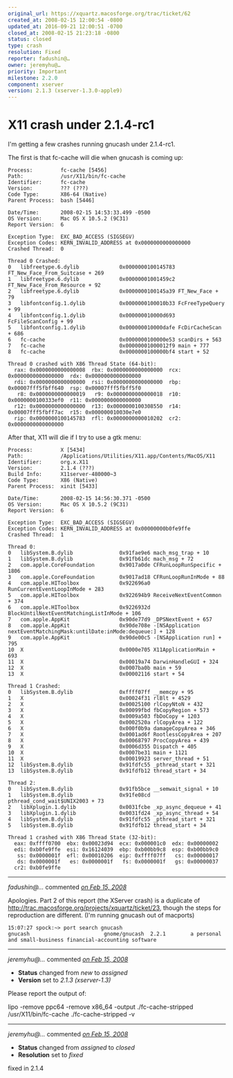 ```yaml
---
original_url: https://xquartz.macosforge.org/trac/ticket/62
created_at: 2008-02-15 12:00:54 -0800
updated_at: 2016-09-21 12:00:51 -0700
closed_at: 2008-02-15 21:23:18 -0800
status: closed
type: crash
resolution: Fixed
reporter: fadushin@…
owner: jeremyhu@…
priority: Important
milestone: 2.2.0
component: xserver
version: 2.1.3 (xserver-1.3.0-apple9)
---
```


X11 crash under 2.1.4-rc1
=========================


I'm getting a few crashes running gnucash under 2.1.4-rc1.

The first is that fc-cache will die when gnucash is coming up:

    Process:         fc-cache [5456]
    Path:            /usr/X11/bin/fc-cache
    Identifier:      fc-cache
    Version:         ??? (???)
    Code Type:       X86-64 (Native)
    Parent Process:  bash [5446]

    Date/Time:       2008-02-15 14:53:33.499 -0500
    OS Version:      Mac OS X 10.5.2 (9C31)
    Report Version:  6

    Exception Type:  EXC_BAD_ACCESS (SIGSEGV)
    Exception Codes: KERN_INVALID_ADDRESS at 0x0000000000000000
    Crashed Thread:  0

    Thread 0 Crashed:
    0   libfreetype.6.dylib             0x0000000100145783 FT_New_Face_From_Suitcase + 269
    1   libfreetype.6.dylib             0x00000001001459c2 FT_New_Face_From_Resource + 92
    2   libfreetype.6.dylib             0x0000000100145a39 FT_New_Face + 79
    3   libfontconfig.1.dylib           0x0000000100010b33 FcFreeTypeQuery + 99
    4   libfontconfig.1.dylib           0x000000010000d693 FcFileScanConfig + 99
    5   libfontconfig.1.dylib           0x000000010000dafe FcDirCacheScan + 686
    6   fc-cache                        0x0000000100000e53 scanDirs + 563
    7   fc-cache                        0x00000001000012f9 main + 777
    8   fc-cache                        0x0000000100000bf4 start + 52

    Thread 0 crashed with X86 Thread State (64-bit):
      rax: 0x0000000000000008  rbx: 0x0000000000000000  rcx: 0x0000000000000000  rdx: 0x0000000000000000
      rdi: 0x0000000000000000  rsi: 0x0000000000000000  rbp: 0x00007fff5fbff640  rsp: 0x00007fff5fbff5f0
       r8: 0x0000000000000019   r9: 0x0000000000000018  r10: 0x0000000100333ef0  r11: 0x0000000000000000
      r12: 0x0000000000000000  r13: 0x0000000100308550  r14: 0x00007fff5fbff7ac  r15: 0x000000010030e7e0
      rip: 0x0000000100145783  rfl: 0x0000000000010202  cr2: 0x0000000000000000

After that, X11 will die if I try to use a gtk menu:

    Process:         X [5434]
    Path:            /Applications/Utilities/X11.app/Contents/MacOS/X11
    Identifier:      org.x.X11
    Version:         2.1.4 (???)
    Build Info:      X11server-480000~3
    Code Type:       X86 (Native)
    Parent Process:  xinit [5433]

    Date/Time:       2008-02-15 14:56:30.371 -0500
    OS Version:      Mac OS X 10.5.2 (9C31)
    Report Version:  6

    Exception Type:  EXC_BAD_ACCESS (SIGSEGV)
    Exception Codes: KERN_INVALID_ADDRESS at 0x00000000b0fe9ffe
    Crashed Thread:  1

    Thread 0:
    0   libSystem.B.dylib               0x91fae9e6 mach_msg_trap + 10
    1   libSystem.B.dylib               0x91fb61dc mach_msg + 72
    2   com.apple.CoreFoundation        0x9017a0de CFRunLoopRunSpecific + 1806
    3   com.apple.CoreFoundation        0x9017ad18 CFRunLoopRunInMode + 88
    4   com.apple.HIToolbox             0x922696a0 RunCurrentEventLoopInMode + 283
    5   com.apple.HIToolbox             0x922694b9 ReceiveNextEventCommon + 374
    6   com.apple.HIToolbox             0x9226932d BlockUntilNextEventMatchingListInMode + 106
    7   com.apple.AppKit                0x90de77d9 _DPSNextEvent + 657
    8   com.apple.AppKit                0x90de708e -[NSApplication nextEventMatchingMask:untilDate:inMode:dequeue:] + 128
    9   com.apple.AppKit                0x90de00c5 -[NSApplication run] + 795
    10  X                               0x0000e705 X11ApplicationMain + 693
    11  X                               0x00019a74 DarwinHandleGUI + 324
    12  X                               0x0007ba0b main + 59
    13  X                               0x00002116 start + 54

    Thread 1 Crashed:
    0   libSystem.B.dylib               0xffff07ff __memcpy + 95
    1   X                               0x00024f31 rlBlt + 4529
    2   X                               0x00025100 rlCopyNtoN + 432
    3   X                               0x00099fbd fbCopyRegion + 573
    4   X                               0x0009a503 fbDoCopy + 1203
    5   X                               0x0002520a rlCopyArea + 122
    6   X                               0x000f0b9a damageCopyArea + 346
    7   X                               0x0001ad6f RootlessCopyArea + 207
    8   X                               0x00068797 ProcCopyArea + 439
    9   X                               0x0006d355 Dispatch + 405
    10  X                               0x0007be31 main + 1121
    11  X                               0x00019923 server_thread + 51
    12  libSystem.B.dylib               0x91fdfc55 _pthread_start + 321
    13  libSystem.B.dylib               0x91fdfb12 thread_start + 34

    Thread 2:
    0   libSystem.B.dylib               0x91fb5bce __semwait_signal + 10
    1   libSystem.B.dylib               0x91fe08cd pthread_cond_wait$UNIX2003 + 73
    2   libXplugin.1.dylib              0x0031fcbe _xp_async_dequeue + 41
    3   libXplugin.1.dylib              0x0031fd24 _xp_async_thread + 54
    4   libSystem.B.dylib               0x91fdfc55 _pthread_start + 321
    5   libSystem.B.dylib               0x91fdfb12 thread_start + 34

    Thread 1 crashed with X86 Thread State (32-bit):
      eax: 0xffff0700  ebx: 0x00023d94  ecx: 0x000001c0  edx: 0x00000002
      edi: 0xb0fe9ffe  esi: 0x16124039  ebp: 0xb00bb9c8  esp: 0xb00bb9c0
       ss: 0x0000001f  efl: 0x00010206  eip: 0xffff07ff   cs: 0x00000017
       ds: 0x0000001f   es: 0x0000001f   fs: 0x0000001f   gs: 0x00000037
      cr2: 0xb0fe9ffe


---

*fadushin@…* commented *[on Feb 15, 2008](https://xquartz.macosforge.org/trac/ticket/62#comment:1 "February 15, 2008 at 12:07 PM PST")*

Apologies. Part 2 of this report (the XServer crash) is a duplicate of <http://trac.macosforge.org/projects/xquartz/ticket/23>, though the steps for reproduction are different. (I'm running gnucash out of macports)

    15:07:27 spock:~> port search gnucash
    gnucash                        gnome/gnucash  2.2.1        a personal and small-business financial-accounting software


---

*jeremyhu@…* commented *[on Feb 15, 2008](https://xquartz.macosforge.org/trac/ticket/62#comment:2 "February 15, 2008 at 8:03 PM PST")*

-   **Status** changed from *new* to *assigned*
-   **Version** set to *2.1.3 (xserver-1.3)*

Please report the output of:

lipo -remove ppc64 -remove x86\_64 -output ./fc-cache-stripped /usr/X11/bin/fc-cache
./fc-cache-stripped -v



---

*jeremyhu@…* commented *[on Feb 15, 2008](https://xquartz.macosforge.org/trac/ticket/62#comment:3 "February 15, 2008 at 9:23 PM PST")*

-   **Status** changed from *assigned* to *closed*
-   **Resolution** set to *fixed*

fixed in 2.1.4



